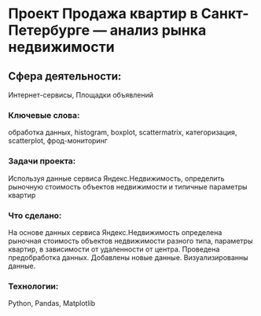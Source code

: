 # Проект Продажа квартир в Санкт-Петербурге — анализ рынка недвижимости

## Сфера деятельности:
Интернет-сервисы, Площадки объявлений

### Ключевые слова:
обработка данных, histogram, boxplot, scattermatrix, категоризация, scatterplot,  фрод-мониторинг

### Задачи проекта:

Используя данные сервиса Яндекс.Недвижимость, определить рыночную стоимость объектов 
недвижимости и типичные параметры квартир

### Что сделано:

На основе данных сервиса Яндекс.Недвижимость определена рыночная стоимость
объектов недвижимости разного типа, параметры квартир, в зависимости от
удаленности от центра. Проведена предобработка данных. Добавлены новые данные.
Визуализированны данные.

### Технологии:

Python, Pandas, Matplotlib
